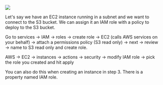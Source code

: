 ![](./Images/EC2RolesDiagram.PNG)

Let's say we have an EC2 instance running in a subnet and we want to connect to the S3 bucket. We can assign it an IAM role with a policy to deploy to the S3 bucket.

Go to services -> IAM -> roles -> create role -> EC2 (calls AWS services on your behalf) -> attach a permissions policy (S3 read only) -> next -> review -> name to S3 read only and create role.

AWS -> EC2 -> instances -> actions -> security -> modify IAM role -> pick the role you created and hit apply

You can also do this when creating an instance in step 3. There is a property named IAM role.